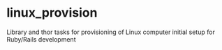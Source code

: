 linux_provision
===============

Library and thor tasks for provisioning of Linux computer initial setup for Ruby/Rails development
